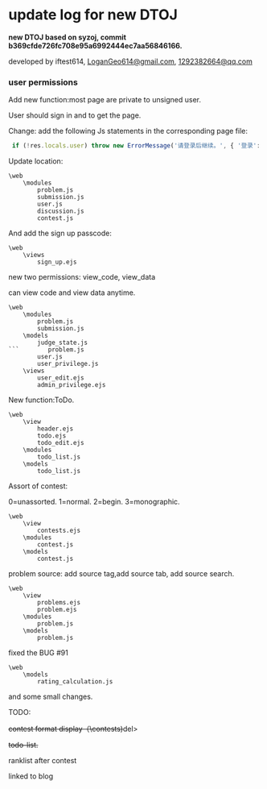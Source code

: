 # update log for new DTOJ

**new DTOJ based on syzoj, commit b369cfde726fc708e95a6992444ec7aa56846166.**

developed by iftest614, LoganGeo614@gmail.com, 1292382664@qq.com

### user permissions

Add new function:most page are private to unsigned user.

User should sign in and to get the page.

Change: add the following Js statements in the corresponding page file:

```javascript
 if (!res.locals.user) throw new ErrorMessage('请登录后继续。', { '登录': syzoj.utils.makeUrl(['login'], { 'url': req.originalUrl }) });
```

Update location:

```
\web
	\modules
		problem.js
		submission.js
		user.js
		discussion.js
		contest.js
```

And add the sign up passcode:

```
\web
	\views
		sign_up.ejs
```

new two permissions: view_code, view_data

can view code and view data anytime.

```
\web
	\modules
		problem.js
		submission.js
	\models
		judge_state.js
​```		problem.js
		user.js
		user_privilege.js
	\views
		user_edit.ejs
		admin_privilege.ejs
```

New function:ToDo.

```
\web
	\view
        header.ejs
        todo.ejs
        todo_edit.ejs
    \modules
        todo_list.js
    \models
        todo_list.js
```

Assort of contest:

0=unassorted. 1=normal. 2=begin. 3=monographic.

```
\web
    \view
        contests.ejs
    \modules
        contest.js
    \models
    	contest.js

```

problem source: add source tag,add source tab, add source search.

```
\web
    \view
        problems.ejs
        problem.ejs
    \modules
        problem.js
    \models
    	problem.js
```
fixed the BUG #91 
```
\web
    \models
    	rating_calculation.js
```

and some small changes.

TODO:

<del>contest format display（\contests)</del>del>

<del>todo-list.</del>

ranklist after contest

linked to blog

